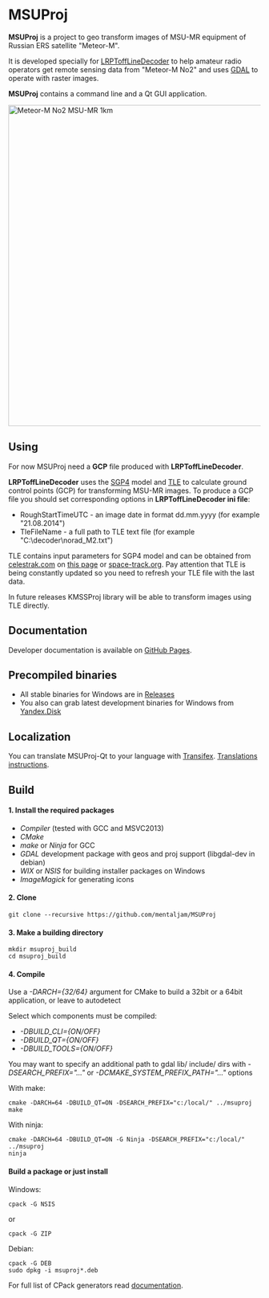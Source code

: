 # MSUProj #

**MSUProj** is a project to geo transform images of MSU-MR equipment of Russian ERS satellite "Meteor-M".

It is developed specially for [LRPToffLineDecoder](http://meteor.robonuka.ru/for-experts/lrpt-analizer-2015/) to help amateur radio operators get remote sensing data from "Meteor-M No2" and uses [GDAL](http://www.gdal.org/) to operate with raster images.

**MSUProj** contains a command line and a Qt GUI application.

<img src="http://meteor.robonuka.ru/wp-content/uploads/2015/03/21082014_UTM37_ArcGis.jpg" alt="Meteor-M No2 MSU-MR 1km" style="width: 640px;"/>

## Using ##

For now MSUProj need a **GCP** file produced with **LRPToffLineDecoder**.

**LRPToffLineDecoder** uses the [SGP4](https://en.wikipedia.org/wiki/Simplified_perturbations_models) model and [TLE](https://en.wikipedia.org/wiki/Two-line_element_set) to calculate ground control points (GCP) for transforming MSU-MR images. To produce a GCP file you should set corresponding options in **LRPToffLineDecoder ini file**:

- RoughStartTimeUTC - an image date in format dd.mm.yyyy (for example "21.08.2014")
- TleFileName - a full path to TLE text file (for example "C:\decoder\norad_M2.txt")

TLE contains input parameters for SGP4 model and can be obtained from [celestrak.com](http://www.celestrak.com) on [this page](http://www.celestrak.com/NORAD/elements/weather.txt) or [space-track.org](https://www.space-track.org). Pay attention that TLE is being constantly updated so you need to refresh your TLE file with the last data.

In future releases KMSSProj library will be able to transform images using TLE directly.

## Documentation ##

Developer documentation is available on [GitHub Pages](http://mentaljam.github.io/MSUProj/).

## Precompiled binaries ##

- All stable binaries for Windows are in [Releases](https://github.com/mentaljam/MSUProj/releases)
- You also can grab latest development binaries for Windows from [Yandex.Disk](https://yadi.sk/d/5Lbb-1y5hzZdW)

## Localization ##

You can translate MSUProj-Qt to your language with [Transifex](https://www.transifex.com/projects/p/msuproj/).
[Translations instructions](http://mentaljam.github.io/MSUProj/translations.html).

## Build ##

#### 1. Install the required packages ###

- *Compiler* (tested with GCC and MSVC2013)
- *CMake*
- *make* or *Ninja* for GCC
- *GDAL* development package with geos and proj support (libgdal-dev in debian)
- *WIX* or *NSIS* for building installer packages on Windows
- *ImageMagick* for generating icons

#### 2. Clone ###

    git clone --recursive https://github.com/mentaljam/MSUProj

#### 3. Make a building directory ###

    mkdir msuproj_build
    cd msuproj_build

#### 4. Compile

Use a *-DARCH={32/64}* argument for CMake to build a 32bit or a 64bit application, or leave to autodetect

Select which components must be compiled:
- *-DBUILD_CLI={ON/OFF}*
- *-DBUILD_QT={ON/OFF}*
- *-DBUILD_TOOLS={ON/OFF}*

You may want to specify an additional path to gdal lib/ include/ dirs with *-DSEARCH_PREFIX="..."* or *-DCMAKE_SYSTEM_PREFIX_PATH="..."* options

With make:

    cmake -DARCH=64 -DBUILD_QT=ON -DSEARCH_PREFIX="c:/local/" ../msuproj
    make

With ninja:

    cmake -DARCH=64 -DBUILD_QT=ON -G Ninja -DSEARCH_PREFIX="c:/local/" ../msuproj
    ninja
    
#### Build a package or just install ###

Windows:

    cpack -G NSIS

or

    cpack -G ZIP

Debian:

    cpack -G DEB
    sudo dpkg -i msuproj*.deb

For full list of CPack generators read [documentation](http://www.cmake.org/Wiki/CMake:CPackPackageGenerators).
